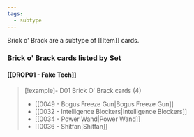 ```yaml
---
tags:
  - subtype
---
```

Brick o' Brack are a subtype of [[Item]] cards.

### Brick o' Brack cards listed by Set

#### [[DROP01 - Fake Tech]]  

> [!example]- D01 Brick O' Brack cards (4)
>  - [[0049 - Bogus Freeze Gun|Bogus Freeze Gun]]
>  - [[0032 - Intelligence Blockers|Intelligence Blockers]]
>  - [[0034 - Power Wand|Power Wand]]
>  - [[0036 - Shitfan|Shitfan]]

